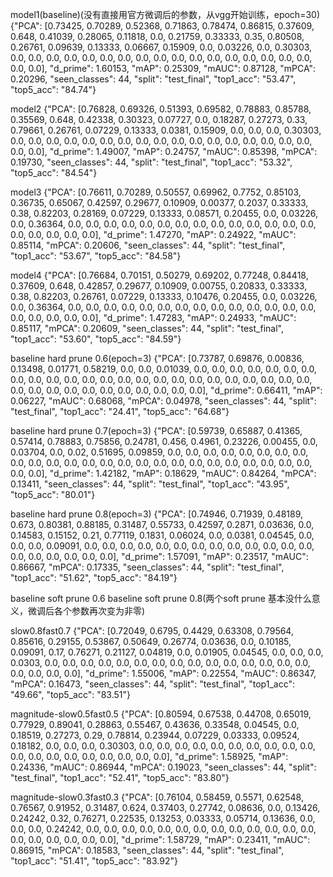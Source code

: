 model1(baseline)(没有直接用官方微调后的参数，从vgg开始训练，epoch=30)
{"PCA": [0.73425, 0.70289, 0.52368, 0.71863, 0.78474, 0.86815, 0.37609, 0.648, 0.41039, 0.28065, 0.11818, 0.0, 0.21759, 0.33333, 0.35, 0.80508, 0.26761, 0.09639, 0.13333, 0.06667, 0.15909, 0.0, 0.03226, 0.0, 0.30303, 0.0, 0.0, 0.0, 0.0, 0.0, 0.0, 0.0, 0.0, 0.0, 0.0, 0.0, 0.0, 0.0, 0.0, 0.0, 0.0, 0.0, 0.0, 0.0], "d_prime": 1.60153, "mAP": 0.25309, "mAUC": 0.87128, "mPCA": 0.20296, "seen_classes": 44, "split": "test_final", "top1_acc": "53.47", "top5_acc": "84.74"}

model2
{"PCA": [0.76828, 0.69326, 0.51393, 0.69582, 0.78883, 0.85788, 0.35569, 0.648, 0.42338, 0.30323, 0.07727, 0.0, 0.18287, 0.27273, 0.33, 0.79661, 0.26761, 0.07229, 0.13333, 0.0381, 0.15909, 0.0, 0.0, 0.0, 0.30303, 0.0, 0.0, 0.0, 0.0, 0.0, 0.0, 0.0, 0.0, 0.0, 0.0, 0.0, 0.0, 0.0, 0.0, 0.0, 0.0, 0.0, 0.0, 0.0], "d_prime": 1.49007, "mAP": 0.24757, "mAUC": 0.85398, "mPCA": 0.19730, "seen_classes": 44, "split": "test_final", "top1_acc": "53.32", "top5_acc": "84.54"}

model3
{"PCA": [0.76611, 0.70289, 0.50557, 0.69962, 0.7752, 0.85103, 0.36735, 0.65067, 0.42597, 0.29677, 0.10909, 0.00377, 0.2037, 0.33333, 0.38, 0.82203, 0.28169, 0.07229, 0.13333, 0.08571, 0.20455, 0.0, 0.03226, 0.0, 0.36364, 0.0, 0.0, 0.0, 0.0, 0.0, 0.0, 0.0, 0.0, 0.0, 0.0, 0.0, 0.0, 0.0, 0.0, 0.0, 0.0, 0.0, 0.0, 0.0], "d_prime": 1.47270, "mAP": 0.24922, "mAUC": 0.85114, "mPCA": 0.20606, "seen_classes": 44, "split": "test_final", "top1_acc": "53.67", "top5_acc": "84.58"}

model4
{"PCA": [0.76684, 0.70151, 0.50279, 0.69202, 0.77248, 0.84418, 0.37609, 0.648, 0.42857, 0.29677, 0.10909, 0.00755, 0.20833, 0.33333, 0.38, 0.82203, 0.26761, 0.07229, 0.13333, 0.10476, 0.20455, 0.0, 0.03226, 0.0, 0.36364, 0.0, 0.0, 0.0, 0.0, 0.0, 0.0, 0.0, 0.0, 0.0, 0.0, 0.0, 0.0, 0.0, 0.0, 0.0, 0.0, 0.0, 0.0, 0.0], "d_prime": 1.47283, "mAP": 0.24933, "mAUC": 0.85117, "mPCA": 0.20609, "seen_classes": 44, "split": "test_final", "top1_acc": "53.60", "top5_acc": "84.59"}

baseline hard prune 0.6(epoch=3)
{"PCA": [0.73787, 0.69876, 0.00836, 0.13498, 0.01771, 0.58219, 0.0, 0.0, 0.01039, 0.0, 0.0, 0.0, 0.0, 0.0, 0.0, 0.0, 0.0, 0.0, 0.0, 0.0, 0.0, 0.0, 0.0, 0.0, 0.0, 0.0, 0.0, 0.0, 0.0, 0.0, 0.0, 0.0, 0.0, 0.0, 0.0, 0.0, 0.0, 0.0, 0.0, 0.0, 0.0, 0.0, 0.0, 0.0], "d_prime": 0.66411, "mAP": 0.06227, "mAUC": 0.68068, "mPCA": 0.04978, "seen_classes": 44, "split": "test_final", "top1_acc": "24.41", "top5_acc": "64.68"}

baseline hard prune 0.7(epoch=3)
{"PCA": [0.59739, 0.65887, 0.41365, 0.57414, 0.78883, 0.75856, 0.24781, 0.456, 0.4961, 0.23226, 0.00455, 0.0, 0.03704, 0.0, 0.02, 0.51695, 0.09859, 0.0, 0.0, 0.0, 0.0, 0.0, 0.0, 0.0, 0.0, 0.0, 0.0, 0.0, 0.0, 0.0, 0.0, 0.0, 0.0, 0.0, 0.0, 0.0, 0.0, 0.0, 0.0, 0.0, 0.0, 0.0, 0.0, 0.0], "d_prime": 1.42182, "mAP": 0.18629, "mAUC": 0.84264, "mPCA": 0.13411, "seen_classes": 44, "split": "test_final", "top1_acc": "43.95", "top5_acc": "80.01"}

baseline hard prune 0.8(epoch=3)
{"PCA": [0.74946, 0.71939, 0.48189, 0.673, 0.80381, 0.88185, 0.31487, 0.55733, 0.42597, 0.2871, 0.03636, 0.0, 0.14583, 0.15152, 0.21, 0.77119, 0.1831, 0.06024, 0.0, 0.0381, 0.04545, 0.0, 0.0, 0.0, 0.09091, 0.0, 0.0, 0.0, 0.0, 0.0, 0.0, 0.0, 0.0, 0.0, 0.0, 0.0, 0.0, 0.0, 0.0, 0.0, 0.0, 0.0, 0.0, 0.0], "d_prime": 1.57091, "mAP": 0.23517, "mAUC": 0.86667, "mPCA": 0.17335, "seen_classes": 44, "split": "test_final", "top1_acc": "51.62", "top5_acc": "84.19"}

baseline soft prune 0.6
baseline soft prune 0.8(两个soft prune 基本没什么意义，微调后各个参数再次变为非零)

slow0.8fast0.7
 {"PCA": [0.72049, 0.6795, 0.4429, 0.63308, 0.79564, 0.85616, 0.29155, 0.53867, 0.50649, 0.26774, 0.03636, 0.0, 0.10185, 0.09091, 0.17, 0.76271, 0.21127, 0.04819, 0.0, 0.01905, 0.04545, 0.0, 0.0, 0.0, 0.0303, 0.0, 0.0, 0.0, 0.0, 0.0, 0.0, 0.0, 0.0, 0.0, 0.0, 0.0, 0.0, 0.0, 0.0, 0.0, 0.0, 0.0, 0.0, 0.0], "d_prime": 1.55006, "mAP": 0.22554, "mAUC": 0.86347, "mPCA": 0.16473, "seen_classes": 44, "split": "test_final", "top1_acc": "49.66", "top5_acc": "83.51"}

 magnitude-slow0.5fast0.5
{"PCA": [0.80594, 0.67538, 0.44708, 0.65019, 0.77929, 0.89041, 0.28863, 0.55467, 0.43636, 0.33548, 0.04545, 0.0, 0.18519, 0.27273, 0.29, 0.78814, 0.23944, 0.07229, 0.03333, 0.09524, 0.18182, 0.0, 0.0, 0.0, 0.30303, 0.0, 0.0, 0.0, 0.0, 0.0, 0.0, 0.0, 0.0, 0.0, 0.0, 0.0, 0.0, 0.0, 0.0, 0.0, 0.0, 0.0, 0.0, 0.0], "d_prime": 1.58925, "mAP": 0.24336, "mAUC": 0.86944, "mPCA": 0.19023, "seen_classes": 44, "split": "test_final", "top1_acc": "52.41", "top5_acc": "83.80"}

magnitude-slow0.3fast0.3
{"PCA": [0.76104, 0.58459, 0.5571, 0.62548, 0.76567, 0.91952, 0.31487, 0.624, 0.37403, 0.27742, 0.08636, 0.0, 0.13426, 0.24242, 0.32, 0.76271, 0.22535, 0.13253, 0.03333, 0.05714, 0.13636, 0.0, 0.0, 0.0, 0.24242, 0.0, 0.0, 0.0, 0.0, 0.0, 0.0, 0.0, 0.0, 0.0, 0.0, 0.0, 0.0, 0.0, 0.0, 0.0, 0.0, 0.0, 0.0, 0.0], "d_prime": 1.58729, "mAP": 0.23411, "mAUC": 0.86915, "mPCA": 0.18583, "seen_classes": 44, "split": "test_final", "top1_acc": "51.41", "top5_acc": "83.92"}
